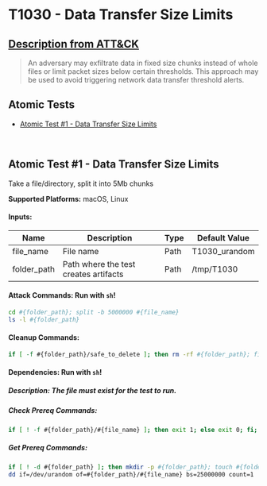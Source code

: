 # T1030 - Data Transfer Size Limits
## [Description from ATT&CK](https://attack.mitre.org/techniques/T1030)
<blockquote>An adversary may exfiltrate data in fixed size chunks instead of whole files or limit packet sizes below certain thresholds. This approach may be used to avoid triggering network data transfer threshold alerts.</blockquote>

## Atomic Tests

- [Atomic Test #1 - Data Transfer Size Limits](#atomic-test-1---data-transfer-size-limits)


<br/>

## Atomic Test #1 - Data Transfer Size Limits
Take a file/directory, split it into 5Mb chunks

**Supported Platforms:** macOS, Linux




#### Inputs:
| Name | Description | Type | Default Value | 
|------|-------------|------|---------------|
| file_name | File name | Path | T1030_urandom|
| folder_path | Path where the test creates artifacts | Path | /tmp/T1030|


#### Attack Commands: Run with `sh`! 


```sh
cd #{folder_path}; split -b 5000000 #{file_name}
ls -l #{folder_path}
```

#### Cleanup Commands:
```sh
if [ -f #{folder_path}/safe_to_delete ]; then rm -rf #{folder_path}; fi;
```



#### Dependencies:  Run with `sh`!
##### Description: The file must exist for the test to run.
##### Check Prereq Commands:
```sh
if [ ! -f #{folder_path}/#{file_name} ]; then exit 1; else exit 0; fi; 
```
##### Get Prereq Commands:
```sh
if [ ! -d #{folder_path} ]; then mkdir -p #{folder_path}; touch #{folder_path}/safe_to_delete; fi;      
dd if=/dev/urandom of=#{folder_path}/#{file_name} bs=25000000 count=1
```




<br/>
